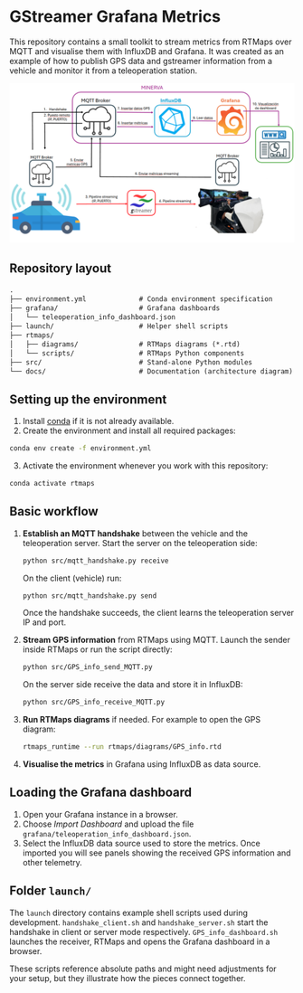 # GStreamer Grafana Metrics

This repository contains a small toolkit to stream metrics from RTMaps over MQTT and visualise them with InfluxDB and Grafana.  It was created as an example of how to publish GPS data and gstreamer information from a vehicle and monitor it from a teleoperation station.

![Architecture](images/architecture.png)

## Repository layout

```
.
├── environment.yml             # Conda environment specification
├── grafana/                    # Grafana dashboards
│   └── teleoperation_info_dashboard.json
├── launch/                     # Helper shell scripts
├── rtmaps/
│   ├── diagrams/               # RTMaps diagrams (*.rtd)
│   └── scripts/                # RTMaps Python components
├── src/                        # Stand‑alone Python modules
└── docs/                       # Documentation (architecture diagram)
```

## Setting up the environment

1. Install [conda](https://conda.io/projects/conda/en/latest/user-guide/install/index.html) if it is not already available.
2. Create the environment and install all required packages:

```bash
conda env create -f environment.yml
```

3. Activate the environment whenever you work with this repository:

```bash
conda activate rtmaps
```

## Basic workflow

1. **Establish an MQTT handshake** between the vehicle and the teleoperation server.
   Start the server on the teleoperation side:

   ```bash
   python src/mqtt_handshake.py receive
   ```

   On the client (vehicle) run:

   ```bash
   python src/mqtt_handshake.py send
   ```

   Once the handshake succeeds, the client learns the teleoperation server IP and port.

2. **Stream GPS information** from RTMaps using MQTT.  Launch the sender inside RTMaps or run the script directly:

   ```bash
   python src/GPS_info_send_MQTT.py
   ```

   On the server side receive the data and store it in InfluxDB:

   ```bash
   python src/GPS_info_receive_MQTT.py
   ```

3. **Run RTMaps diagrams** if needed.  For example to open the GPS diagram:

   ```bash
   rtmaps_runtime --run rtmaps/diagrams/GPS_info.rtd
   ```

4. **Visualise the metrics** in Grafana using InfluxDB as data source.

## Loading the Grafana dashboard

1. Open your Grafana instance in a browser.
2. Choose *Import Dashboard* and upload the file `grafana/teleoperation_info_dashboard.json`.
3. Select the InfluxDB data source used to store the metrics.  Once imported you will see panels showing the received GPS information and other telemetry.

## Folder `launch/`

The `launch` directory contains example shell scripts used during development.  `handshake_client.sh` and `handshake_server.sh` start the handshake in client or server mode respectively.  `GPS_info_dashboard.sh` launches the receiver, RTMaps and opens the Grafana dashboard in a browser.

These scripts reference absolute paths and might need adjustments for your setup, but they illustrate how the pieces connect together.

